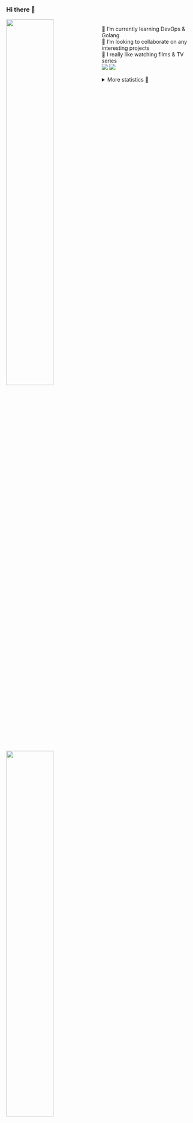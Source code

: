 ### Hi there 👋


[<img align="left" width="50%" src="https://github-readme-stats.vercel.app/api?username=rufusnufus&hide=issues&show_icons=true&count_private=true&theme=transparent&title_color=FF6F40&text_color=FBF9F8&icon_color=F48242&hide_border=true&hide_title=true#gh-dark-mode-only">](https://metrics.lecoq.io/rufusnufus#gh-dark-mode-only)
[<img align="left" width="50%" src="https://github-readme-stats.vercel.app/api?username=rufusnufus&hide=issues&show_icons=true&count_private=true&theme=transparent&title_color=FF6533&text_color=4D4644&icon_color=FF8038&hide_border=true&hide_title=true#gh-light-mode-only">](https://metrics.lecoq.io/rufusnufus#gh-light-mode-only)

<p>
  <br>
  🌱 I’m currently learning DevOps & Golang</br>
  👯 I’m looking to collaborate on any interesting projects</br>
  🎥 I really like watching films & TV series</br>
  <a href="https://linkedin.com/in/rufusnufus"><img src="https://img.shields.io/badge/linkedin-0077B5.svg?style=for-the-badge&logo=linkedin&logoColor=white"/></a>
  <a href="https://t.me/rufusnufus"><img src="https://img.shields.io/badge/-telegram-black?style=for-the-badge&color=blue&logo=telegram"/></a>
</p>

<p text-align="left">
<details>
  <summary>More statistics 👀</summary><br/>

<!--START_SECTION:waka-->
![Code Time](http://img.shields.io/badge/Code%20Time-504%20hrs%209%20mins-blue)

![Profile Views](http://img.shields.io/badge/Profile%20Views-0-blue)

**I'm an Early 🐤** 

```text
🌞 Morning                9218 commits        ██████░░░░░░░░░░░░░░░░░░░   22.15 % 
🌆 Daytime                23985 commits       ██████████████░░░░░░░░░░░   57.64 % 
🌃 Evening                7518 commits        █████░░░░░░░░░░░░░░░░░░░░   18.07 % 
🌙 Night                  894 commits         █░░░░░░░░░░░░░░░░░░░░░░░░   02.15 % 
```
📅 **I'm Most Productive on Monday** 

```text
Monday                   8526 commits        █████░░░░░░░░░░░░░░░░░░░░   20.49 % 
Tuesday                  7933 commits        █████░░░░░░░░░░░░░░░░░░░░   19.06 % 
Wednesday                8202 commits        █████░░░░░░░░░░░░░░░░░░░░   19.71 % 
Thursday                 7899 commits        █████░░░░░░░░░░░░░░░░░░░░   18.98 % 
Friday                   7360 commits        ████░░░░░░░░░░░░░░░░░░░░░   17.69 % 
Saturday                 780 commits         ░░░░░░░░░░░░░░░░░░░░░░░░░   01.87 % 
Sunday                   915 commits         █░░░░░░░░░░░░░░░░░░░░░░░░   02.20 % 
```


📊 **This Week I Spent My Time On** 

```text
💬 Programming Languages: 
YAML                     3 hrs 19 mins       ████████████░░░░░░░░░░░░░   47.02 % 
Other                    1 hr 43 mins        ██████░░░░░░░░░░░░░░░░░░░   24.44 % 
Terraform                52 mins             ███░░░░░░░░░░░░░░░░░░░░░░   12.43 % 
HCL                      44 mins             ███░░░░░░░░░░░░░░░░░░░░░░   10.44 % 
Go                       9 mins              █░░░░░░░░░░░░░░░░░░░░░░░░   02.21 % 

🔥 Editors: 
VS Code                  5 hrs 19 mins       ███████████████████░░░░░░   75.59 % 
iTerm2                   1 hr 43 mins        ██████░░░░░░░░░░░░░░░░░░░   24.41 % 
```

**I Mostly Code in Java** 

```text
Python                   14 repos            ██░░░░░░░░░░░░░░░░░░░░░░░   09.79 % 
Smarty                   12 repos            ██░░░░░░░░░░░░░░░░░░░░░░░   08.39 % 
HCL                      7 repos             █░░░░░░░░░░░░░░░░░░░░░░░░   04.90 % 
Kotlin                   5 repos             █░░░░░░░░░░░░░░░░░░░░░░░░   03.50 % 
HTML                     5 repos             █░░░░░░░░░░░░░░░░░░░░░░░░   03.50 % 
```




 Last Updated on 17/11/2023 01:00:23 UTC
<!--END_SECTION:waka-->

</details>
</p>
